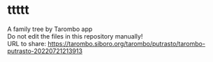 # ttttt
A family tree by Tarombo app  
Do not edit the files in this repository manually!  
URL to share: https://tarombo.siboro.org/tarombo/putrasto/tarombo-putrasto-20220721213913